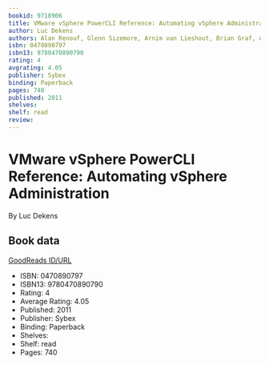 ```yaml
---
bookid: 9718906
title: VMware vSphere PowerCLI Reference: Automating vSphere Administration
author: Luc Dekens
authors: Alan Renouf, Glenn Sizemore, Arnim van Lieshout, Brian Graf, Andrew Sullivan, Jonathan Medd, Stephen Herrod, Matt Boren, Jeffrey Snover
isbn: 0470890797
isbn13: 9780470890790
rating: 4
avgrating: 4.05
publisher: Sybex
binding: Paperback
pages: 740
published: 2011
shelves: 
shelf: read
review: 
---
```


# VMware vSphere PowerCLI Reference: Automating vSphere Administration

By Luc Dekens

## Book data

[GoodReads ID/URL](https://www.goodreads.com/book/show/9718906)

- ISBN: 0470890797
- ISBN13: 9780470890790
- Rating: 4
- Average Rating: 4.05
- Published: 2011
- Publisher: Sybex
- Binding: Paperback
- Shelves: 
- Shelf: read
- Pages: 740


